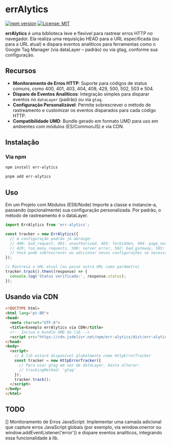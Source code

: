 # errAlytics

[![npm version](https://img.shields.io/npm/v/err-alytics.svg)](https://www.npmjs.com/package/err-alytics) [![License: MIT](https://img.shields.io/npm/l/err-alytics.svg)](LICENSE)

**errAlytics** é uma biblioteca leve e flexível para rastrear erros HTTP no navegador. Ela realiza uma requisição HEAD para a URL especificada (ou para a URL atual) e dispara eventos analíticos para ferramentas como o Google Tag Manager (via dataLayer – padrão) ou via gtag, conforme sua configuração.

## Recursos

- **Monitoramento de Erros HTTP**: Suporte para códigos de status comuns, como 400, 401, 403, 404, 408, 429, 500, 502, 503 e 504.
- **Disparo de Eventos Analíticos**: Integração simples para disparar eventos no `dataLayer` (padrão) ou via `gtag`.
- **Configuração Personalizável**: Permite sobrescrever o método de rastreamento e customizar os eventos disparados para cada código HTTP.
- **Compatibilidade UMD**: Bundle gerado em formato UMD para uso em ambientes com módulos (ES/CommonJS) e via CDN.

## Instalação

### Via npm

```bash
npm install err-alytics
```

```bash
pnpm add err-alytics
```

## Uso
Em um Projeto com Módulos (ES6/Node)
Importe a classe e instancie-a, passando (opcionalmente) sua configuração personalizada. Por padrão, o método de rastreamento é o dataLayer.

```javascript
import ErrAlytics from 'err-alytics';

const tracker = new ErrAlytics({
  // A configuração padrão já abrange:
  // 400: bad_request, 401: unauthorized, 403: forbidden, 404: page_not_found, 408: request_timeout,
  // 429: too_many_requests, 500: server_error, 502: bad_gateway, 503: service_unavailable, 504: gateway_timeout
  // Você pode sobrescrever ou adicionar novas configurações se necessário.
});

// Rastreia a URL atual (ou passe outra URL como parâmetro)
tracker.track().then((response) => {
  console.log('Status verificado:', response.status);
});
```

## Usando via CDN

```html
<!DOCTYPE html>
<html lang="pt-BR">
<head>
  <meta charset="UTF-8">
  <title>Exemplo errAlytics via CDN</title>
  <!-- Inclua o bundle UMD da lib -->
  <script src="https://cdn.jsdelivr.net/npm/err-alytics/dist/err-alytics.umd.js"></script>
</head>
<body>
  <script>
    // A lib estará disponível globalmente como HttpErrorTracker
    const tracker = new HttpErrorTracker({
      // Para usar gtag em vez de dataLayer, basta alterar:
      // trackingMethod: 'gtag'
    });
    tracker.track();
  </script>
</body>
</html>
```

## TODO
[] Monitoramento de Erros JavaScript: Implementar uma camada adicional que capture erros JavaScript globais (por exemplo, via window.onerror ou window.addEventListener('error')) e dispare eventos analíticos, integrando essa funcionalidade à lib.